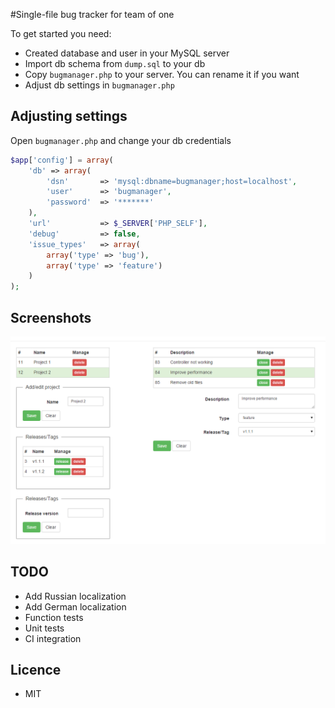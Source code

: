 #Single-file bug tracker for team of one

To get started you need:
* Created database and user in your MySQL server 
* Import db schema from `dump.sql` to your db
* Copy `bugmanager.php` to your server. You can rename it if you want
* Adjust db settings in `bugmanager.php`

## Adjusting settings
Open `bugmanager.php` and change your db credentials
```php
$app['config'] = array(
    'db' => array(
        'dsn'       => 'mysql:dbname=bugmanager;host=localhost',
        'user'      => 'bugmanager',
        'password'  => '*******'
    ),
    'url'           => $_SERVER['PHP_SELF'],
    'debug'         => false,
    'issue_types'   => array(
        array('type' => 'bug'),
        array('type' => 'feature')
    )
);
```
## Screenshots
![Foler](screenshot.png?raw=true "Bugmanager")


## TODO
* Add Russian localization
* Add German localization
* Function tests
* Unit tests
* CI integration

## Licence
* MIT

